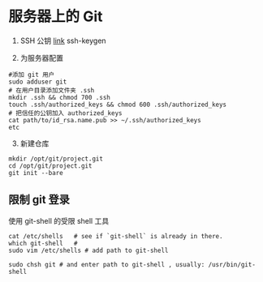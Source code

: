 # 服务器上的 Git

1. SSH 公钥 [link](https://help.github.com/articles/generating-ssh-keys)
ssh-keygen

2. 为服务器配置
```
#添加 git 用户
sudo adduser git
# 在用户目录添加文件夹 .ssh
mkdir .ssh && chmod 700 .ssh
touch .ssh/authorized_keys && chmod 600 .ssh/authorized_keys
# 把信任的公钥加入 authorized_keys
cat path/to/id_rsa.name.pub >> ~/.ssh/authorized_keys
etc
```
3. 新建仓库
```
mkdir /opt/git/project.git
cd /opt/git/project.git
git init --bare
```

## 限制 git 登录
使用 git-shell 的受限 shell 工具
```
cat /etc/shells   # see if `git-shell` is already in there.
which git-shell   #
sudo vim /etc/shells # add path to git-shell 

sudo chsh git # and enter path to git-shell , usually: /usr/bin/git-shell
```
